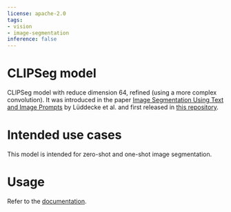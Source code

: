 ```yaml
---
license: apache-2.0
tags:
- vision
- image-segmentation
inference: false
---
```


# CLIPSeg model 

CLIPSeg model with reduce dimension 64, refined (using a more complex convolution). It was introduced in the paper [Image Segmentation Using Text and Image Prompts](https://arxiv.org/abs/2112.10003) by Lüddecke et al. and first released in [this repository](https://github.com/timojl/clipseg). 

# Intended use cases

This model is intended for zero-shot and one-shot image segmentation.

# Usage

Refer to the [documentation](https://huggingface.co/docs/transformers/main/en/model_doc/clipseg).